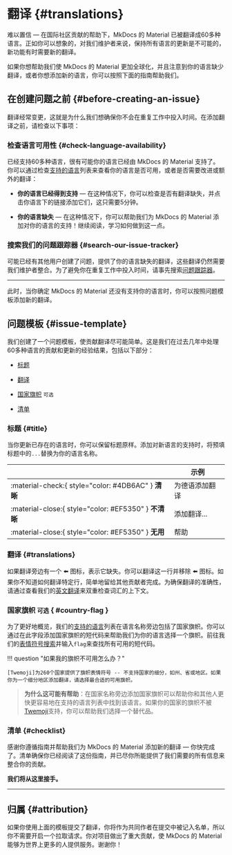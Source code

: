 # 翻译 {#translations}

难以置信 — 在国际社区贡献的帮助下，MkDocs 的 Material 已被翻译成60多种语言。正如你可以想象的，对我们维护者来说，保持所有语言的更新是不可能的，新功能有时需要新的翻译。

如果你想帮助我们使 MkDocs 的 Material 更加全球化，并且注意到你的语言缺少翻译，或者你想添加新的语言，你可以按照下面的指南帮助我们。

## 在创建问题之前 {#before-creating-an-issue}

翻译经常变更，这就是为什么我们想确保你不会在重复工作中投入时间。在添加翻译之前，请检查以下事项：

### 检查语言可用性 {#check-language-availability}

已经支持60多种语言，很有可能你的语言已经由 MkDocs 的 Material 支持了。你可以通过检查[支持的语言][supported languages]列表来查看你的语言是否可用，或者是否需要改进或额外的翻译：

- __你的语言已经得到支持__ — 在这种情况下，你可以检查是否有翻译缺失，并点击你语言下的链接添加它们，这只需要5分钟。

- __你的语言缺失__ — 在这种情况下，你可以帮助我们为 MkDocs 的 Material 添加对你的语言的支持！继续阅读，学习如何做到这一点。

  [supported languages]: ../setup/changing-the-language.md#site-language

### 搜索我们的问题跟踪器 {#search-our-issue-tracker}

可能已经有其他用户创建了问题，提供了你的语言缺失的翻译，这些翻译仍然需要我们维护者整合。为了避免你在重复工作中投入时间，请事先搜索[问题跟踪器][issue tracker]。

  [issue tracker]: https://github.com/squidfunk/mkdocs-material/issues

---

此时，当你确定 MkDocs 的 Material 还没有支持你的语言时，你可以按照问题模板添加新的翻译。

## 问题模板 {#issue-template}

我们创建了一个问题模板，使贡献翻译尽可能简单。这是我们在过去几年中处理60多种语言的贡献和更新的经验结果，包括以下部分：

- [标题][Title]
- [翻译][Translations]
- [国家旗帜][Country flag] <small>可选</small>
- [清单][Checklist]

  [Title]: #title
  [Translations]: #translations
  [Country flag]: #country-flag
  [Checklist]: #checklist

### 标题 {#title}

当你更新已存在的语言时，你可以保留标题原样。添加对新语言的支持时，将预填标题中的`...`替换为你的语言名称。

| <!-- --> | 示例  |
| -------- | -------- |
| :material-check:{ style="color: #4DB6AC" } __清晰__ | 为德语添加翻译
| :material-close:{ style="color: #EF5350" } __不清晰__ | 添加翻译...
| :material-close:{ style="color: #EF5350" } __无用__ | 帮助

### 翻译 {#translations}

如果翻译旁边有一个 :arrow_left: 图标，表示它缺失。你可以翻译这一行并移除 :arrow_left: 图标。如果你不知道如何翻译特定行，简单地留给其他贡献者完成。为确保翻译的准确性，请通过查看我们的[英文翻译][English translations]来双重检查词汇的上下文。

[English translations]: https://github.com/squidfunk/mkdocs-material/tree/master/src/partials/languages/en.html

### 国家旗帜 <small>可选</small> { #country-flag }

为了更好地概览，我们的[支持的语言][supported languages]列表在语言名称旁边包括了国家旗帜。你可以通过在此字段添加国家旗帜的短代码来帮助我们为你的语言选择一个旗帜。前往我们的[表情符号搜索][emoji search]并输入`flag`来查找所有可用的短代码。

!!! question "如果我的旗帜不可用怎么办？"

    [Twemoji]为260个国家提供了旗帜表情符号 -- 不支持国家的细分，如州、省或地区。如果你为一个细分地区添加翻译，请选择最合适的可用旗帜。

  [Twemoji]: https://twemoji.twitter.com/
  [emoji search]: ../reference/icons-emojis.md#search

> __为什么这可能有帮助__：在国家名称旁边添加国家旗帜可以帮助你和其他人更快更容易地在支持的语言列表中找到该语言。如果你的国家的旗帜不被[Twemoji]支持，你可以帮助我们选择一个替代品。

### 清单 {#checklist}

感谢你遵循指南并帮助我们为 MkDocs 的 Material 添加新的翻译 — 你快完成了。清单确保你已经阅读了这份指南，并已尽你所能提供了我们需要的所有信息来整合你的贡献。

__我们将从这里接手。__

---

## 归属 {#attribution}

如果你使用上面的模板提交了翻译，你将作为共同作者在提交中被记入名单，所以你不需要开启一个拉取请求。你对项目做出了重大贡献，使 MkDocs 的 Material 能够为世界上更多的人提供服务。谢谢你！
